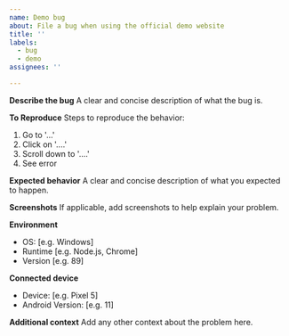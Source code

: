 ```yaml
---
name: Demo bug
about: File a bug when using the official demo website
title: ''
labels:
  - bug
  - demo
assignees: ''

---
```


<!--

Note: for issues about the demo website, make sure you are using the official one: https://yume-chan.github.io/ya-webadb/

-->

**Describe the bug**
A clear and concise description of what the bug is.

**To Reproduce**
Steps to reproduce the behavior:
1. Go to '...'
2. Click on '....'
3. Scroll down to '....'
4. See error

**Expected behavior**
A clear and concise description of what you expected to happen.

**Screenshots**
If applicable, add screenshots to help explain your problem.

**Environment**
 - OS: [e.g. Windows]
 - Runtime [e.g. Node.js, Chrome]
 - Version [e.g. 89]

**Connected device**
 - Device: [e.g. Pixel 5]
 - Android Version: [e.g. 11]

**Additional context**
Add any other context about the problem here.
